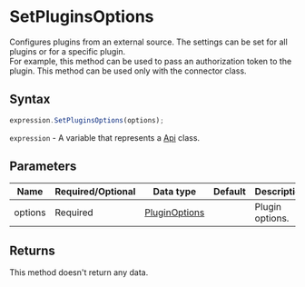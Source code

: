 # SetPluginsOptions

Configures plugins from an external source. The settings can be set for all plugins or for a specific plugin.\
For example, this method can be used to pass an authorization token to the plugin. This method can be used only with the connector class.

## Syntax

```javascript
expression.SetPluginsOptions(options);
```

`expression` - A variable that represents a [Api](Methods.md) class.

## Parameters

| **Name** | **Required/Optional** | **Data type** | **Default** | **Description** |
| ------------- | ------------- | ------------- | ------------- | ------------- |
| options | Required | [PluginOptions](../Enumeration/PluginOptions.md) |  | Plugin options. |

## Returns

This method doesn't return any data.